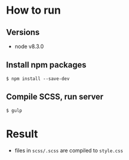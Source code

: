 # How to run


## Versions
- node v8.3.0

## Install npm packages

```
$ npm install --save-dev
```

## Compile SCSS, run server

```
$ gulp
```


# Result
- files in `scss/.scss` are compiled to `style.css`